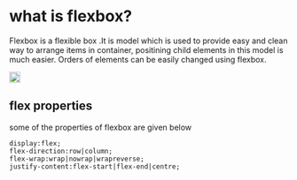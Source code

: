# what is flexbox?
Flexbox is a flexible box .It is model which is used to provide easy and clean way to arrange items in container, positining child elements in this model is much easier.
Orders of elements can be easily changed using flexbox.

<img src="grid-flexbox-what-problems-they-solve.html" alt="flexbox-container" title="flexbox-container" width="20"/>

## flex properties 

some of the properties of flexbox are given below
```
display:flex;
flex-direction:row|column;
flex-wrap:wrap|nowrap|wrapreverse;
justify-content:flex-start|flex-end|centre;

```
